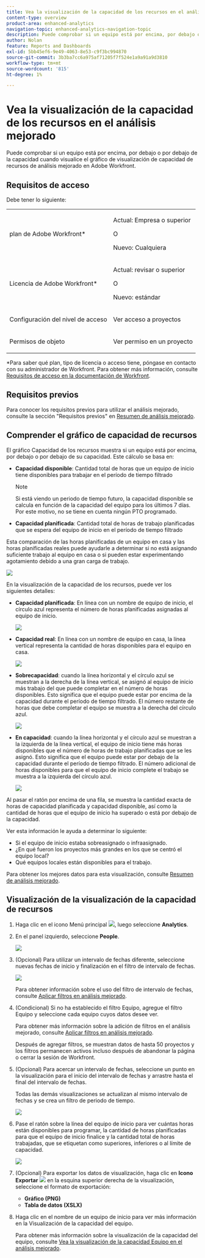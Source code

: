 ```yaml
---
title: Vea la visualización de la capacidad de los recursos en el análisis mejorado
content-type: overview
product-area: enhanced-analytics
navigation-topic: enhanced-analytics-navigation-topic
description: Puede comprobar si un equipo está por encima, por debajo o por debajo de la capacidad cuando visualice el gráfico de visualización de capacidad de recursos de análisis mejorado en Adobe Workfront.
author: Nolan
feature: Reports and Dashboards
exl-id: 5bb45ef6-9e49-4063-8e53-c9f3bc994870
source-git-commit: 3b3ba7cc6a975af71205f7f524e1a9a91a9d3810
workflow-type: tm+mt
source-wordcount: '815'
ht-degree: 1%

---
```


# Vea la visualización de la capacidad de los recursos en el análisis mejorado

Puede comprobar si un equipo está por encima, por debajo o por debajo de la capacidad cuando visualice el gráfico de visualización de capacidad de recursos de análisis mejorado en Adobe Workfront.

## Requisitos de acceso

Debe tener lo siguiente:

<table style="table-layout:auto"> 
 <col> 
 <col> 
 <tbody> 
  <tr> 
   <td>plan de Adobe Workfront</a>*</td> 
   <td> <p>Actual: Empresa o superior</p>
   O
   <p>Nuevo: Cualquiera</p>
    </td> 
  </tr> 
  <tr> 
   <td>Licencia de Adobe Workfront*</td> 
   <td> <p>Actual: revisar o superior</p>
   O
   <p>Nuevo: estándar</p> </td> 
  </tr> 
  <tr> 
   <td role="rowheader">Configuración del nivel de acceso</td> 
   <td> <p>Ver acceso a proyectos</p></td> 
  </tr> 
  <tr> 
   <td role="rowheader">Permisos de objeto</td> 
   <td> <p>Ver permiso en un proyecto</p>  </td> 
  </tr> 
 </tbody> 
</table>

*Para saber qué plan, tipo de licencia o acceso tiene, póngase en contacto con su administrador de Workfront. Para obtener más información, consulte [Requisitos de acceso en la documentación de Workfront](/help/quicksilver/administration-and-setup/add-users/access-levels-and-object-permissions/access-level-requirements-in-documentation.md).

## Requisitos previos

Para conocer los requisitos previos para utilizar el análisis mejorado, consulte la sección &quot;Requisitos previos&quot; en [Resumen de análisis mejorado](../enhanced-analytics/enhanced-analytics-overview.md).

## Comprender el gráfico de capacidad de recursos

El gráfico Capacidad de los recursos muestra si un equipo está por encima, por debajo o por debajo de su capacidad. Este cálculo se basa en:

* **Capacidad disponible**: Cantidad total de horas que un equipo de inicio tiene disponibles para trabajar en el período de tiempo filtrado

  >[!NOTE]
  >
  >Si está viendo un periodo de tiempo futuro, la capacidad disponible se calcula en función de la capacidad del equipo para los últimos 7 días. Por este motivo, no se tiene en cuenta ningún PTO programado.

* **Capacidad planificada**: Cantidad total de horas de trabajo planificadas que se espera del equipo de inicio en el período de tiempo filtrado

Esta comparación de las horas planificadas de un equipo en casa y las horas planificadas reales puede ayudarle a determinar si no está asignando suficiente trabajo al equipo en casa o si pueden estar experimentando agotamiento debido a una gran carga de trabajo.

![](assets/resource-capacity-350x110.png)

En la visualización de la capacidad de los recursos, puede ver los siguientes detalles:

* **Capacidad planificada**: En línea con un nombre de equipo de inicio, el círculo azul representa el número de horas planificadas asignadas al equipo de inicio.

  ![](assets/resource-capacity-blue-circle.png)

* **Capacidad real**: En línea con un nombre de equipo en casa, la línea vertical representa la cantidad de horas disponibles para el equipo en casa.

  ![](assets/resource-capacity-vertical-line.png)

* **Sobrecapacidad**: cuando la línea horizontal y el círculo azul se muestran a la derecha de la línea vertical, se asignó al equipo de inicio más trabajo del que puede completar en el número de horas disponibles. Esto significa que el equipo puede estar por encima de la capacidad durante el período de tiempo filtrado. El número restante de horas que debe completar el equipo se muestra a la derecha del círculo azul.

  ![](assets/resource-capacity-over-capacity.png)

* **En capacidad**: cuando la línea horizontal y el círculo azul se muestran a la izquierda de la línea vertical, el equipo de inicio tiene más horas disponibles que el número de horas de trabajo planificadas que se les asignó. Esto significa que el equipo puede estar por debajo de la capacidad durante el período de tiempo filtrado. El número adicional de horas disponibles para que el equipo de inicio complete el trabajo se muestra a la izquierda del círculo azul.

  ![](assets/resource-capacity-under-capacity.png)

Al pasar el ratón por encima de una fila, se muestra la cantidad exacta de horas de capacidad planificada y capacidad disponible, así como la cantidad de horas que el equipo de inicio ha superado o está por debajo de la capacidad.

Ver esta información le ayuda a determinar lo siguiente:

* Si el equipo de inicio estaba sobreasignado o infraasignado.
* ¿En qué fueron los proyectos más grandes en los que se centró el equipo local?
* Qué equipos locales están disponibles para el trabajo.

Para obtener los mejores datos para esta visualización, consulte [Resumen de análisis mejorado](../enhanced-analytics/enhanced-analytics-overview.md).

## Visualización de la visualización de la capacidad de recursos

1. Haga clic en el icono Menú principal ![](assets/main-menu-icon-16x12.png), luego seleccione **Analytics**.
1. En el panel izquierdo, seleccione **People**.

   ![](assets/people-area-cropped-qs-350x276.png)

1. (Opcional) Para utilizar un intervalo de fechas diferente, seleccione nuevas fechas de inicio y finalización en el filtro de intervalo de fechas.

   ![](assets/filters-select-date-range-350x344.png)

   Para obtener información sobre el uso del filtro de intervalo de fechas, consulte [Aplicar filtros en análisis mejorado](../enhanced-analytics/use-enhanced-analytics-filters.md).

1. (Condicional) Si no ha establecido el filtro Equipo, agregue el filtro Equipo y seleccione cada equipo cuyos datos desee ver.

   Para obtener más información sobre la adición de filtros en el análisis mejorado, consulte [Aplicar filtros en análisis mejorado](../enhanced-analytics/use-enhanced-analytics-filters.md).

   Después de agregar filtros, se muestran datos de hasta 50 proyectos y los filtros permanecen activos incluso después de abandonar la página o cerrar la sesión de Workfront.

1. (Opcional) Para acercar un intervalo de fechas, seleccione un punto en la visualización para el inicio del intervalo de fechas y arrastre hasta el final del intervalo de fechas.

   Todas las demás visualizaciones se actualizan al mismo intervalo de fechas y se crea un filtro de periodo de tiempo.

   ![](assets/timeframe-filter-350x220.png)

1. Pase el ratón sobre la línea del equipo de inicio para ver cuántas horas están disponibles para programar, la cantidad de horas planificadas para que el equipo de inicio finalice y la cantidad total de horas trabajadas, que se etiquetan como superiores, inferiores o al límite de capacidad.

   ![](assets/resource-capacity-capacity-pop-up-350x213.png)

1. (Opcional) Para exportar los datos de visualización, haga clic en **Icono Exportar** ![](assets/export.png) en la esquina superior derecha de la visualización, seleccione el formato de exportación:

   * **Gráfico (PNG)**
   * **Tabla de datos (XSLX)**

1. Haga clic en el nombre de un equipo de inicio para ver más información en la Visualización de la capacidad del equipo.

   Para obtener más información sobre la visualización de la capacidad del equipo, consulte [Vea la visualización de la capacidad Equipo en el análisis mejorado](../enhanced-analytics/team-capacity-overview.md).



